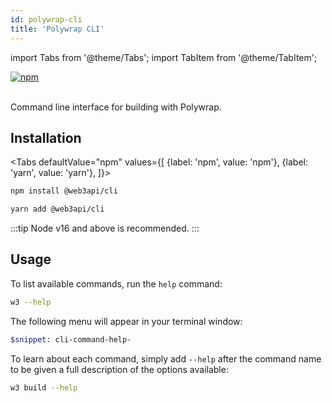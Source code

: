 ```yaml
---
id: polywrap-cli
title: 'Polywrap CLI'
---
```

import Tabs from '@theme/Tabs';
import TabItem from '@theme/TabItem';

<a href="https://www.npmjs.com/package/@web3api/cli" target="_blank" rel="noopener noreferrer">
<img src="https://img.shields.io/npm/v/@web3api/cli.svg" alt="npm"/>
</a>

<br/>
<br/>

Command line interface for building with Polywrap.

## Installation

<Tabs
defaultValue="npm"
values={[
{label: 'npm', value: 'npm'},
{label: 'yarn', value: 'yarn'},
]}>
  <TabItem value="npm">

  ```bash
  npm install @web3api/cli
  ```
  </TabItem>
  <TabItem value="yarn">

  ```bash
  yarn add @web3api/cli
  ```
  </TabItem>
</Tabs>

:::tip
Node v16 and above is recommended.
:::

## Usage

To list available commands, run the `help` command:

```bash
w3 --help
```

The following menu will appear in your terminal window:

```sh
$snippet: cli-command-help-
```

To learn about each command, simply add `--help` after the command name to be given a full description of the options available:
```bash
w3 build --help
```
